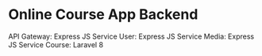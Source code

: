 # Online Course App Backend

API Gateway: Express JS
Service User: Express JS
Service Media: Express JS
Service Course: Laravel 8
